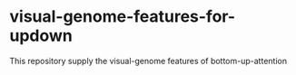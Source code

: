 # visual-genome-features-for-updown
This repository supply the visual-genome features of bottom-up-attention
